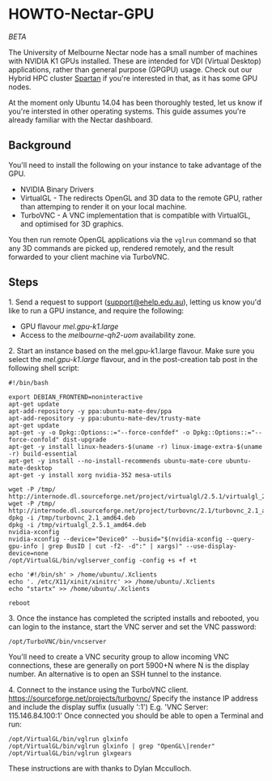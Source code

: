 # HOWTO-Nectar-GPU

*BETA*

The University of Melbourne Nectar node has a small number of machines with NVIDIA K1 GPUs installed. These are intended for VDI (Virtual Desktop) applications, rather than general purpose (GPGPU) usage. Check out our Hybrid HPC cluster [Spartan](https://dashboard.hpc.unimelb.edu.au/) if you're interested in that, as it has some GPU nodes.

At the moment only Ubuntu 14.04 has been thoroughly tested, let us know if you're intersted in other operating systems. This guide assumes you're already familiar with the Nectar dashboard.

## Background
You'll need to install the following on your instance to take advantage of the GPU.

* NVIDIA Binary Drivers
* VirtualGL - The redirects OpenGL and 3D data to the remote GPU, rather than attemping to render it on your local machine.
* TurboVNC - A VNC implementation that is compatible with VirtualGL, and optimised for 3D graphics.

You then run remote OpenGL applications via the `vglrun` command so that any 3D commands are picked up, rendered remotely, and the result forwarded to your client machine via TurboVNC.

## Steps

1\. Send a request to support (support@ehelp.edu.au), letting us know you'd like to run a GPU instance, and require the following:

* GPU flavour *mel.gpu-k1.large*
* Access to the *melbourne-qh2-uom* availability zone.

2\. Start an instance based on the mel.gpu-k1.large flavour. Make sure you select the *mel.gpu-k1.large* flavour, and in the post-creation tab post in the following shell script:

```
#!/bin/bash

export DEBIAN_FRONTEND=noninteractive
apt-get update
apt-add-repository -y ppa:ubuntu-mate-dev/ppa
apt-add-repository -y ppa:ubuntu-mate-dev/trusty-mate
apt-get update
apt-get -y -o Dpkg::Options::="--force-confdef" -o Dpkg::Options::="--force-confold" dist-upgrade
apt-get -y install linux-headers-$(uname -r) linux-image-extra-$(uname -r) build-essential
apt-get -y install --no-install-recommends ubuntu-mate-core ubuntu-mate-desktop
apt-get -y install xorg nvidia-352 mesa-utils

wget -P /tmp/ http://internode.dl.sourceforge.net/project/virtualgl/2.5.1/virtualgl_2.5.1_amd64.deb
wget -P /tmp/ http://internode.dl.sourceforge.net/project/turbovnc/2.1/turbovnc_2.1_amd64.deb
dpkg -i /tmp/turbovnc_2.1_amd64.deb
dpkg -i /tmp/virtualgl_2.5.1_amd64.deb
nvidia-xconfig
nvidia-xconfig --device="Device0" --busid="$(nvidia-xconfig --query-gpu-info | grep BusID | cut -f2- -d":" | xargs)" --use-display-device=none
/opt/VirtualGL/bin/vglserver_config -config +s +f +t

echo '#!/bin/sh' > /home/ubuntu/.Xclients
echo '. /etc/X11/xinit/xinitrc' >> /home/ubuntu/.Xclients
echo "startx" >> /home/ubuntu/.Xclients

reboot
```


3\. Once the instance has completed the scripted installs and rebooted, you can login to the instance, start the VNC server and set the VNC password:
```
/opt/TurboVNC/bin/vncserver
```

You'll need to create a VNC security group to allow incoming VNC connections, these are generally on port 5900+N where N is the display number. An alternative is to open an SSH tunnel to the instance.

4\. Connect to the instance using the TurboVNC client. https://sourceforge.net/projects/turbovnc/
Specify the instance IP address and include the display suffix (usually ':1')
E.g. 'VNC Server: 115.146.84.100:1'
Once connected you should be able to open a Terminal and run:

```
/opt/VirtualGL/bin/vglrun glxinfo
/opt/VirtualGL/bin/vglrun glxinfo | grep "OpenGL\|render"
/opt/VirtualGL/bin/vglrun glxgears
```


These instructions are with thanks to Dylan Mcculloch.